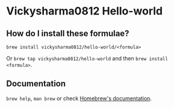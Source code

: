 # Vickysharma0812 Hello-world

## How do I install these formulae?

`brew install vickysharma0812/hello-world/<formula>`

Or `brew tap vickysharma0812/hello-world` and then `brew install <formula>`.

## Documentation

`brew help`, `man brew` or check [Homebrew's documentation](https://docs.brew.sh).
